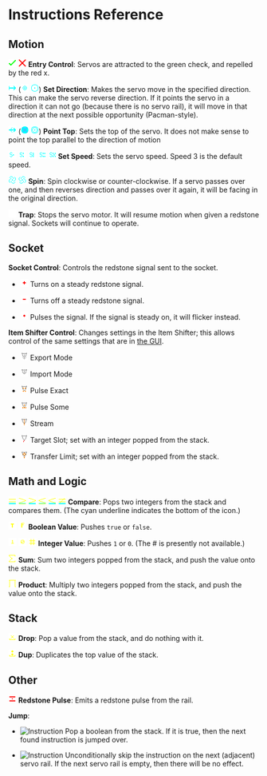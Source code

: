 Instructions Reference
======================

Motion
------
![Instruction](textures/blocks/servo/entry_require.png)
![Instruction](textures/blocks/servo/entry_forbid.png)
__Entry Control__: Servos are attracted to the green check, and repelled by the red x.

![Instruction](textures/blocks/servo/set_direction_side_E.png)
(![Instruction](textures/blocks/servo/set_direction_back.png)
![Instruction](textures/blocks/servo/set_direction_front.png))
__Set Direction__: Makes the servo move in the specified direction.
This can make the servo reverse direction. 
If it points the servo in a direction it can not go (because there is no servo rail),
it will move in that direction at the next possible opportunity (Pacman-style).

![Instruction](textures/blocks/servo/set_facing_side_E.png)
(![Instruction](textures/blocks/servo/set_facing_back.png)
![Instruction](textures/blocks/servo/set_facing_front.png))
__Point Top__: Sets the top of the servo.
It does not make sense to point the top parallel to the direction of motion

![Instruction](textures/blocks/servo/speed1.png)
![Instruction](textures/blocks/servo/speed2.png)
![Instruction](textures/blocks/servo/speed3.png)
![Instruction](textures/blocks/servo/speed4.png)
![Instruction](textures/blocks/servo/speed5.png)
__Set Speed__: Sets the servo speed.
Speed 3 is the default speed.

![Instruction](textures/blocks/servo/spin_ccc.png)
![Instruction](textures/blocks/servo/spin_cc.png)
__Spin__: Spin clockwise or counter-clockwise.
If a servo passes over one, and then reverses direction and passes over it again,
it will be facing in the original direction.

![Instruction](textures/blocks/servo/trap.png)
__Trap__: Stops the servo motor.
It will resume motion when given a redstone signal.
Sockets will continue to operate.

Socket
------
__Socket Control__: Controls the redstone signal sent to the socket.

* ![Instruction](textures/blocks/servo/socket_on.png) Turns on a steady redstone signal.

* ![Instruction](textures/blocks/servo/socket_off.png) Turns off a steady redstone signal.

* ![Instruction](textures/blocks/servo/socket_pulse.png) Pulses the signal. If the signal is steady on, it will flicker instead.

__Item Shifter Control__: Changes settings in the Item Shifter;
this allows control of the same settings that are in [the GUI](sockets.html#shifter).


* ![Instruction](textures/blocks/servo/ctrl/shift_export.png) Export Mode

* ![Instruction](textures/blocks/servo/ctrl/shift_import.png) Import Mode

* ![Instruction](textures/blocks/servo/ctrl/shift_pulse_exact.png) Pulse Exact

* ![Instruction](textures/blocks/servo/ctrl/shift_pulse_some.png) Pulse Some

* ![Instruction](textures/blocks/servo/ctrl/shift_stream.png) Stream

* ![Instruction](textures/blocks/servo/ctrl/shift_target_slot.png) Target Slot; set with an integer popped from the stack.

* ![Instruction](textures/blocks/servo/ctrl/shift_transfer_limit.png) Transfer Limit; set with an integer popped from the stack.

Math and Logic
--------------
![Instruction](textures/blocks/servo/cmp_eq.png)
![Instruction](textures/blocks/servo/cmp_ge.png)
![Instruction](textures/blocks/servo/cmp_gt.png)
![Instruction](textures/blocks/servo/cmp_le.png)
![Instruction](textures/blocks/servo/cmp_lt.png)
![Instruction](textures/blocks/servo/cmp_ne.png)
__Compare__: Pops two integers from the stack and compares them.
(The cyan underline indicates the bottom of the icon.)

![Instruction](textures/blocks/servo/true.png)
![Instruction](textures/blocks/servo/false.png)
__Boolean Value__: Pushes `true` or `false`.

![Instruction](textures/blocks/servo/one.png)
![Instruction](textures/blocks/servo/zero.png)
![Instruction](textures/blocks/servo/number.png)
__Integer Value__: Pushes `1` or `0`. (The # is presently not available.)

![Instruction](textures/blocks/servo/sum.png)
__Sum__: Sum two integers popped from the stack, and push the value onto the stack.

![Instruction](textures/blocks/servo/product.png)
__Product__: Multiply two integers popped from the stack, and push the value onto the stack.

Stack
-----
![Instruction](textures/blocks/servo/drop.png)
__Drop__: Pop a value from the stack, and do nothing with it.

![Instruction](textures/blocks/servo/dup.png)
__Dup__: Duplicates the top value of the stack.

Other
-----
![Instruction](textures/blocks/servo/pulse.png)
__Redstone Pulse__: Emits a redstone pulse from the rail.

__Jump__: 

* ![Instruction](textures/blocks/servo/jmp_instruction.png)
Pop a boolean from the stack.
If it is true, then the next found instruction is jumped over.

* ![Instruction](textures/blocks/servo/jmp_tile.png)
Unconditionally skip the instruction on the next (adjacent) servo rail.
If the next servo rail is empty, then there will be no effect.

